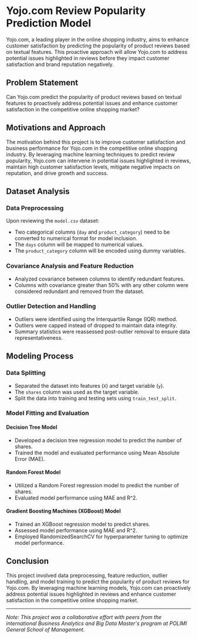 # Yojo.com Review Popularity Prediction Model

Yojo.com, a leading player in the online shopping industry, aims to enhance customer satisfaction by predicting the popularity of product reviews based on textual features. This proactive approach will allow Yojo.com to address potential issues highlighted in reviews before they impact customer satisfaction and brand reputation negatively.

## Problem Statement

Can Yojo.com predict the popularity of product reviews based on textual features to proactively address potential issues and enhance customer satisfaction in the competitive online shopping market?

## Motivations and Approach

The motivation behind this project is to improve customer satisfaction and business performance for Yojo.com in the competitive online shopping industry. By leveraging machine learning techniques to predict review popularity, Yojo.com can intervene in potential issues highlighted in reviews, maintain high customer satisfaction levels, mitigate negative impacts on reputation, and drive growth and success.

## Dataset Analysis

### Data Preprocessing

Upon reviewing the `model.csv` dataset:
- Two categorical columns (`day` and `product_category`) need to be converted to numerical format for model inclusion.
- The `days` column will be mapped to numerical values.
- The `product_category` column will be encoded using dummy variables.

### Covariance Analysis and Feature Reduction

- Analyzed covariance between columns to identify redundant features.
- Columns with covariance greater than 50% with any other column were considered redundant and removed from the dataset.

### Outlier Detection and Handling

- Outliers were identified using the Interquartile Range (IQR) method.
- Outliers were capped instead of dropped to maintain data integrity.
- Summary statistics were reassessed post-outlier removal to ensure data representativeness.

## Modeling Process

### Data Splitting

- Separated the dataset into features (`X`) and target variable (`y`).
- The `shares` column was used as the target variable.
- Split the data into training and testing sets using `train_test_split`.

### Model Fitting and Evaluation

#### Decision Tree Model

- Developed a decision tree regression model to predict the number of shares.
- Trained the model and evaluated performance using Mean Absolute Error (MAE).

#### Random Forest Model

- Utilized a Random Forest regression model to predict the number of shares.
- Evaluated model performance using MAE and R^2.

#### Gradient Boosting Machines (XGBoost) Model

- Trained an XGBoost regression model to predict shares.
- Assessed model performance using MAE and R^2.
- Employed RandomizedSearchCV for hyperparameter tuning to optimize model performance.

## Conclusion

This project involved data preprocessing, feature reduction, outlier handling, and model training to predict the popularity of product reviews for Yojo.com. By leveraging machine learning models, Yojo.com can proactively address potential issues highlighted in reviews and enhance customer satisfaction in the competitive online shopping market.

---

*Note: This project was a collaborative effort with peers from the international Business Analytics and Big Data Master's program at POLIMI General School of Management.*
